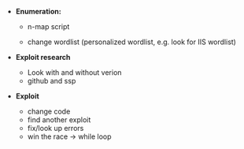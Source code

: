 - **Enumeration:**

  - n-map script

  - change wordlist (personalized wordlist, e.g. look for IIS wordlist)

- **Exploit research**

  - Look with and without verion
  - github and ssp

- **Exploit**

  - change code
  - find another exploit
  - fix/look up errors
  - win the race -> while loop